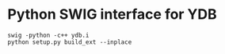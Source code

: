 # Python SWIG interface for YDB

```shell
swig -python -c++ ydb.i
python setup.py build_ext --inplace
```